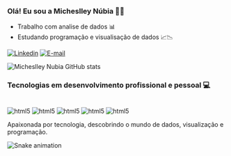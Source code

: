 ### Olá! Eu sou a Micheslley Núbia 🖐🏾
- Trabalho com analise de dados 📊
- Estudando programação e visualisação de dados 📈📉

[![Linkedin](https://img.shields.io/badge/LinkedIn-0077B5?style=for-the-badge&logo=linkedin&logoColor=white)](https://www.linkedin.com/in/micheslleynubiapereiradasilva/)
[![E-mail](https://img.shields.io/badge/Gmail-D14836?style=for-the-badge&logo=gmail&logoColor=white)]()


![Micheslley Nubia GitHub stats](https://github-readme-stats.vercel.app/api?username=MicheslleyNubia&show_icons=true&theme=radical)

### Tecnologias em desenvolvimento profissional e pessoal 💻
<div style = "display: inline_block"><br/>
    <img align = "center" alt="html5" src="https://img.shields.io/badge/RStudio-75AADB?style=for-the-badge&logo=RStudio&logoColor=white" />
    <img align = "center" alt="html5" src="https://img.shields.io/badge/Python-14354C?style=for-the-badge&logo=python&logoColor=white" />
    <img align = "center" alt="html5" src="https://img.shields.io/badge/MySQL-00000F?style=for-the-badge&logo=mysql&logoColor=white" />
    <img align = "center" alt="html5" src="https://img.shields.io/badge/HTML5-E34F26?style=for-the-badge&logo=html5&logoColor=white" />
    <img align = "center" alt="html5" src="https://img.shields.io/badge/Python-14354C?style=for-the-badge&logo=python&logoColor=white" />
    </div>


Apaixonada por tecnologia, descobrindo o mundo de dados, visualização e programação.

![Snake animation](https://github.com/MicheslleyNubia/MicheslleyNubia/blob/output/github-contribution-grid-snake.svg)
